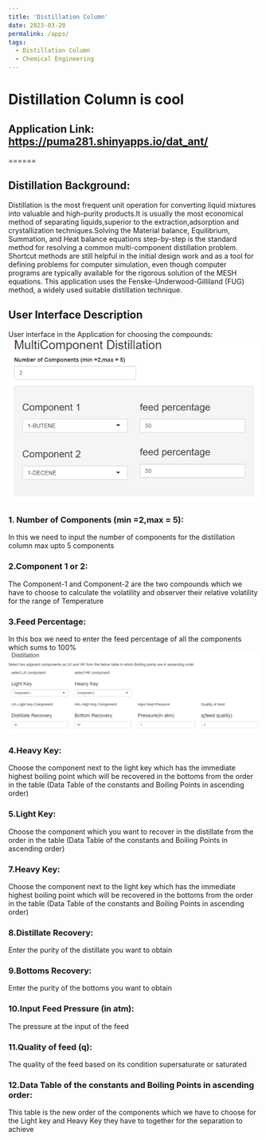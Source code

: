 ```yaml
---
title: 'Distillation Column'
date: 2023-03-20
permalink: /apps/
tags:
  - Distillation Column
  - Chemical Engineering
---
```



Distillation Column is cool
======
## Application Link: <a href="url">https://puma281.shinyapps.io/dat_ant/</a>
======

## Distillation Background:
Distillation is the most frequent unit operation for converting liquid mixtures into valuable and high-purity products.It is usually the most economical method of separating liquids,superior to the extraction,adsorption and crystallization techniques.Solving the Material balance, Equilibrium, Summation, and Heat balance equations step-by-step is the standard method for resolving a common multi-component distillation problem. Shortcut methods are still helpful in the initial design work and as a tool for defining problems for computer simulation, even though computer programs are typically available for the rigorous solution of the MESH equations. This application uses the Fenske-Underwood-Gilliland (FUG) method, a widely used suitable distillation technique.

## User Interface Description
User interface in the Application for choosing the compounds:
<br/><img src='/images/multi-1.png'>
### 1. Number of Components (min =2,max = 5):
In this we need to input the number of components for the distillation column max upto 5 components
### 2.Component 1 or 2:
The Component-1 and Component-2 are the two compounds which we have to choose to calculate the volatility and observer their relative volatility for the range of Temperature
### 3.Feed Percentage:
In this box we need to enter the feed percentage of all the components which sums to 100%
<br/><img src='/images/multi-2.png'>
### 4.Heavy Key:
Choose the component next to the light key which has the immediate highest boiling point which will be recovered in the bottoms from the order in the table (Data Table of the constants and Boiling Points in ascending order)
### 5.Light Key:
Choose the component which you want to recover in the distillate from the order in the table (Data Table of the constants and Boiling Points in ascending order)

### 7.Heavy Key:
Choose the component next to the light key which has the immediate highest boiling point which will be recovered in the bottoms from the order in the table (Data Table of the constants and Boiling Points in ascending order)

### 8.Distillate Recovery:
Enter the purity of the distillate you want to obtain

### 9.Bottoms Recovery:
Enter the purity of the bottoms you want to obtain

### 10.Input Feed Pressure (in atm):
The pressure at the input of the feed

### 11.Quality of feed (q):
The quality of the feed based on its condition supersaturate or saturated

### 12.Data Table of the constants and Boiling Points in ascending order:
This table is the new order of the components which we have to choose for the Light key and Heavy Key they have to together for the separation to achieve